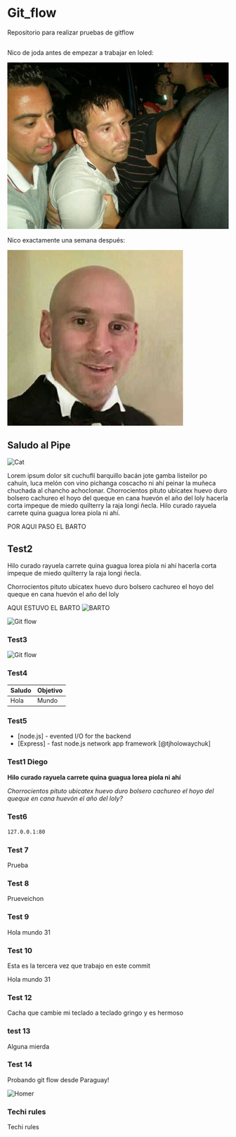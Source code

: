 # Git_flow

Repositorio para realizar pruebas de gitflow

## 
Nico de joda antes de empezar a trabajar en Ioled:

![Messi-borracho](messi_borracho.png)

Nico exactamente una semana después:

![Messi-pelado](messi_pelado.png)

## Saludo al Pipe

![Cat](cat-meme.gif)

Lorem ipsum dolor sit cuchuflí barquillo bacán jote gamba listeilor po cahuín, luca melón con vino pichanga coscacho ni ahí peinar la muñeca chuchada al chancho achoclonar. Chorrocientos pituto ubicatex huevo duro bolsero cachureo el hoyo del queque en cana huevón el año del loly hacerla corta impeque de miedo quilterry la raja longi ñecla. Hilo curado rayuela carrete quina guagua lorea piola ni ahí.


POR AQUI PASO EL BARTO

## Test2

Hilo curado rayuela carrete quina guagua lorea piola ni ahí hacerla corta impeque de miedo quilterry la raja longi ñecla.

Chorrocientos pituto ubicatex huevo duro bolsero cachureo el hoyo del queque en cana huevón el año del loly



AQUI ESTUVO EL BARTO
![BARTO](BARTO.jpg)


![Git flow](gitflow.png)
### Test3


![Git flow](gitflow.png)
### Test4

| Saludo | Objetivo |
| ------ | -------- |
| Hola   | Mundo    |

### Test5

- [node.js] - evented I/O for the backend
- [Express] - fast node.js network app framework [@tjholowaychuk]

### Test1 Diego

**Hilo curado rayuela carrete quina guagua lorea piola ni ahí**

_Chorrocientos pituto ubicatex huevo duro bolsero cachureo el hoyo del queque en cana huevón el año del loly?_

### Test6

```sh
127.0.0.1:80
```

### Test 7

Prueba

### Test 8

Prueveichon

### Test 9

Hola mundo 31

### Test 10

Esta es la tercera vez que trabajo en este commit

Hola mundo 31

### Test 12

Cacha que cambie mi teclado a teclado gringo y es hermoso

    
### test 13

Alguna mierda

### Test 14

Probando git flow desde Paraguay! 

![Homer](homer-meme.gif)

### Techi rules

Techi rules